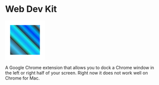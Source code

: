 # Web Dev Kit

![icon](https://github.com/jamessouth/webdevkit/blob/master/src/icons/wdk128.png)

A Google Chrome extension that allows you to dock a Chrome window in the left or right half of your screen.  Right now it does not work well on Chrome for Mac.
